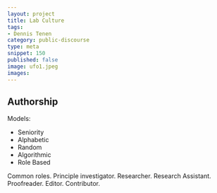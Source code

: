 ```yaml
---
layout: project
title: Lab Culture
tags:
- Dennis Tenen
category: public-discourse
type: meta
snippet: 150
published: false
image: ufo1.jpeg
images:
---
```


## Authorship

Models:

- Seniority
- Alphabetic
- Random
- Algorithmic
- Role Based

Common roles. Principle investigator. Researcher. Research Assistant.
Proofreader. Editor. Contributor.
